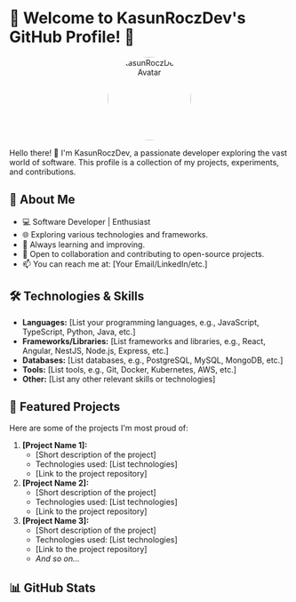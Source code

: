 # 🌟 Welcome to KasunRoczDev's GitHub Profile! 🌟

<p align="center">
  <img src="https://avatars.githubusercontent.com/u/YOUR_USER_ID?v=4" alt="KasunRoczDev's Avatar" width="150" style="border-radius: 50%;">
</p>

Hello there! 👋 I'm KasunRoczDev, a passionate developer exploring the vast world of software. This profile is a collection of my projects, experiments, and contributions.

## 🚀 About Me

-   💻 Software Developer | Enthusiast
-   🌐 Exploring various technologies and frameworks.
-   🌱 Always learning and improving.
-   🤝 Open to collaboration and contributing to open-source projects.
-   📫 You can reach me at: [Your Email/LinkedIn/etc.]

## 🛠️ Technologies & Skills

-   **Languages:** [List your programming languages, e.g., JavaScript, TypeScript, Python, Java, etc.]
-   **Frameworks/Libraries:** [List frameworks and libraries, e.g., React, Angular, NestJS, Node.js, Express, etc.]
-   **Databases:** [List databases, e.g., PostgreSQL, MySQL, MongoDB, etc.]
-   **Tools:** [List tools, e.g., Git, Docker, Kubernetes, AWS, etc.]
-   **Other:** [List any other relevant skills or technologies]

## 📂 Featured Projects

Here are some of the projects I'm most proud of:

1.  **[Project Name 1]:**
    -   [Short description of the project]
    -   Technologies used: [List technologies]
    -   [Link to the project repository]
2.  **[Project Name 2]:**
    -   [Short description of the project]
    -   Technologies used: [List technologies]
    -   [Link to the project repository]
3.  **[Project Name 3]:**
    -   [Short description of the project]
    -   Technologies used: [List technologies]
    -   [Link to the project repository]
    -   *And so on...*

## 📊 GitHub Stats
